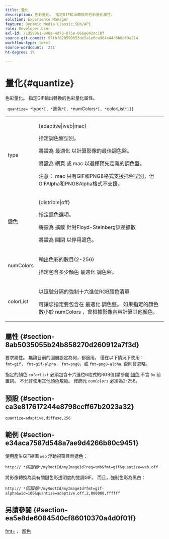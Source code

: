 ```yaml
---
title: 量化
description: 色彩量化。 指定GIF輸出轉換的色彩量化屬性。
solution: Experience Manager
feature: Dynamic Media Classic,SDK/API
role: Developer,User
exl-id: 71d59961-848e-4d78-875e-066e842ac1bf
source-git-commit: 97fbf820590b53de5a1e6ce904e44d6b0ef9a214
workflow-type: tm+mt
source-wordcount: '231'
ht-degree: 1%

---
```


# 量化{#quantize}

色彩量化。 指定GIF輸出轉換的色彩量化屬性。

` quantize= *`type`*[, *`遞色`*[, *`numColors`*[, *`colorList`*]]]`

<table id="table_A669A9058C8043A5BAE80B03A13B015B"> 
 <tbody> 
  <tr> 
   <td colname="col1"> <p> <span class="codeph"> <span class="varname"> type </span> </span> </p> </td> 
   <td colname="col2"> <p> <span class="codeph"> {adaptive|web|mac} </span> </p> <p>指定調色盤型別。 </p> <p>將設為 <span class="codeph"> 最適化 </span> 以計算影像的最佳調色盤。 </p> <p>將設為 <span class="codeph"> 網頁 </span> 或 <span class="codeph"> mac </span> 以選擇預先定義的調色盤。 </p> <p> <p>注意： <span class="codeph"> mac </span> 只有GIF和PNG8格式支援托盤型別，但GIFAlpha和PNG8Alpha格式不支援。</p> </p> </td> 
  </tr> 
  <tr> 
   <td colname="col1"> <p> <span class="codeph"> <span class="varname"> 遞色 </span> </span> </p> </td> 
   <td colname="col2"> <p> <span class="codeph"> {distrible|off} </span> </p> <p>指定遞色選項。 </p> <p>將設為 <span class="codeph"> 擴散 </span> 針對Floyd-Steinberg誤差擴散 </p> <p>將設為 <span class="codeph"> 關閉 </span> 以停用遞色。</p> </td> 
  </tr> 
  <tr> 
   <td colname="col1"> <p> <span class="codeph"> <span class="varname"> numColors </span> </span> </p> </td> 
   <td colname="col2"> <p>輸出色彩的數目(2-256) </p> <p>指定包含多少顏色 <span class="codeph"> 最適化 </span> 調色盤。</p> </td> 
  </tr> 
  <tr> 
   <td colname="col1"> <p> <span class="codeph"> <span class="varname"> colorList </span> </span> </p> </td> 
   <td colname="col2"> <p>以逗號分隔的強制十六進位RGB顏色清單 </p> <p>可讓您指定要包含在 <span class="codeph"> 最適化 </span> 調色盤。 如果指定的顏色數小於 <span class="codeph"> <span class="varname"> numColors </span> </span>，會根據影像內容計算其他顏色。</p> </td> 
  </tr> 
 </tbody> 
</table>

## 屬性 {#section-8ab5035055b24b858270d260912a7f3d}

要求屬性。 無論目前的圖層設定為何，都適用。 僅在以下情況下使用： `fmt=gif`， `fmt=gif-alpha`， `fmt=png8`，或 `fmt=png8-alpha`. 否則會忽略。

指定的顏色 *`colorList`* 必須包含十六進位6格式的RGB值(請參閱 [顏色](/help/aem-is-ir-api/is-api/http-ref/image-serving-api-ref/c-http-protocol-reference/c-command-reference/r-color-commandref.md) 不含 `0x` 前置詞。 不允許使用其他顏色規範。 修飾元 *`numColors`* 必須為2-256。

## 預設 {#section-ca3e817617244e8798ccff67b2023a32}

`quantize=adaptive,diffuse,256`

## 範例 {#section-e34aca7587d548a7ae9d4266b80c9451}

使用產生GIF縮圖 `web` 浮動視窗且無遞色：

`http:// *`*伺服器*`*/myRootId/myImageId?req=tmb&fmt=gif&quantize=web,off`

將影像轉換為具有關鍵色彩透明度的雙調GIF。 而且，強制色彩為黑白：

`http:// *`*伺服器*`*/myRootId/myImageId?fmt=gif-alpha&wid=100&quantize=adaptive,off,2,000000,ffffff`

## 另請參閱 {#section-ea5e8de6084540cf86010370a4d0f01f}

[fmt=](../../../../../is-api/http-ref/image-serving-api-ref/c-http-protocol-reference/c-command-reference/r-is-http-fmt.md#reference-cdf10043423b45ba9fe15157fb3ae37a) ， [顏色](/help/aem-is-ir-api/is-api/http-ref/image-serving-api-ref/c-http-protocol-reference/c-data-types/r-is-http-color.md)
